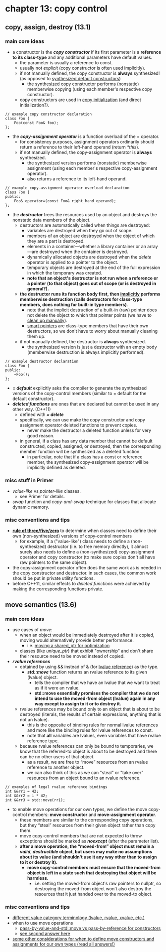 # chapter 13: copy control

## copy, assign, destroy (13.1)

### main core ideas
- a constructor is the ***copy constructor*** if its first parameter is a **reference to its class-type** and any additional parameters have default values.
	- the parameter is usually a reference to const.
	- usually not *explicit* (copy constructor is often used implicitly).
	- if not manually defined, the copy constructor is **always** synthesized! (as opposed to [synthesized default constructors](https://github.com/tedklin/pseudoblog/blob/master/cpp_notebook/primer/ch-07.md#constructors))
		- the synthesized copy constructor performs (nonstatic) memberwise copying (using each member's respective copy constructor).
	- copy constructors are used in [copy initialization](https://github.com/tedklin/pseudoblog/blob/master/cpp_notebook/primer/ch-02.md#variables-22) (and direct initialization?).
~~~
// example copy constructor declaration
class Foo {
	Foo(const Foo& foo);
};
~~~

- the ***copy-assignment operator*** is a function overload of the = operator.
	- for consistency purposes, assignment operators ordinarily should return a reference to their left-hand operand (return *\*this*).
	- if not manually defined, the copy-assignment operator is **always** synthesized.
		- the synthesized version performs (nonstatic) memberwise assignment (using each member's respective copy-assignment operator).
		- also returns a reference to its left-hand operand.
~~~
// example copy-assignment operator overload declaration
class Foo {
public:
	Foo& operator=(const Foo& right_hand_operand);
};
~~~

- the ***destructor*** frees the resources used by an object and destroys the nonstatic data members of the object.
	- destructors are automatically called when things are destroyed:
		- variables are destroyed when they go out of scope.
		- members of an object are destroyed when the object of which they are a part is destroyed.
		- elements in a container—whether a library container or an array—are destroyed when the container is destroyed.
		- dynamically allocated objects are destroyed when the *delete* operator is applied to a pointer to the object.
		- temporary objects are destroyed at the end of the full expression in which the temporary was created.
		- **note that an object's destructor is not run when a reference or a pointer (to that object) goes out of scope (or is destroyed in general?).**
	- **the destructor runs its function body first, then <ins>implicitly</ins> performs memberwise destruction (calls destructors for class-type members, does nothing for built-in type members)**.
		- note that the implicit destruction of a built-in (raw) pointer does not delete the object to which that pointer points (we have to [clean up manually](https://github.com/tedklin/pseudoblog/blob/master/cpp_notebook/primer/ch-12.md#direct-memory-management)).
		- [smart pointers](https://github.com/tedklin/pseudoblog/blob/master/cpp_notebook/primer/ch-12.md) are class-type members that have their own destructors, so we don't have to worry about manually cleaning them up.
	- if not manually defined, the destructor is **always** synthesized.
		- the synthesized version is just a destructor with an empty body (memberwise destruction is always implicitly performed).
~~~
// example destructor declaration
class Foo {
public:
	~Foo();
};
~~~

- ***= default*** explicitly asks the compiler to generate the synthesized versions of the copy-control members (similar to = default for the default constructor).
- ***deleted functions*** are ones that are declared but cannot be used in any other way. (C++11)
	- defined with ***= delete***
	- specifically, we can use make the copy constructor and copy assignment operator deleted functions to prevent copies.
		- never make the destructor a deleted function unless for very good reason.
	- in general, if a class has any data member that cannot be default constructed, copied, assigned, or destroyed, then the corresponding member function will be synthesized as a deleted function.
		- in particular, note that if a class has a const or reference member, the synthesized copy-assignment operator will be implicitly defined as deleted.

### misc stuff in Primer
- *value-like* vs *pointer-like* classes.
	- see Primer for details.
- *swap* function and *copy-and-swap* technique for classes that allocate dynamic memory.

### misc conventions and tips
- [**rule of three/five/zero**](https://en.cppreference.com/w/cpp/language/rule_of_three) to determine when classes need to define their own (non-synthesized) versions of copy-control members
	- for example, if a ("value-like") class needs to define a (non-synthesized) destructor (i.e. to free memory directly), it almost surely also needs to define a (non-synthesized) copy-assignment operator and copy constructor (to make sure copies don't all have raw pointers to the same object).
- the copy-assignment operator often does the same work as is needed in the copy constructor and destructor. in such cases, the common
work should be put in private utility functions.
- before C++11, similar effects to *deleted functions* were achieved by making the corresponding functions private.


## move semantics (13.6)

### main core ideas
- use cases of *move*:
	- when an object would be immediately destroyed after it is copied, moving would alternatively provide better performance.
		- i.e. [moving a shared_ptr for optimization](https://stackoverflow.com/questions/41871115/why-would-i-stdmove-an-stdshared-ptr)
	- classes (like *unique_ptr*) that exhibit "ownership" and don't share their resource need to be moved instead of copied.
- ***rvalue references***
	- obtained by using && instead of & (for [lvalue reference](https://github.com/tedklin/pseudoblog/blob/master/cpp_notebook/primer/ch-02.md#compound-types-23)) as the type.
		- ***std::move*** function returns an rvalue reference to its given (lvalue) object.
			- tells the compiler that we have an lvalue that we want to treat as if it were an rvalue.
			- **std::move essentially promises the compiler that we do not intend to use the moved-from object (lvalue) again in any way except to assign to it or to destroy it.**
	- rvalue references may be bound only to an object that is about to be destroyed (literals, the results of certain expressions, anything that is not an lvalue).
		- this is the opposite of binding rules for normal lvalue references and more like the binding rules for lvalue references to const.
		- note that **all** variables are lvalues, even variables that have rvalue reference type.
	- because rvalue references can only be bound to temporaries, we know that the referred-to object is about to be destroyed and there can be no other users of that object.
		- as a result, we are free to “move” resources from an rvalue reference to another object.
		- we can also think of this as we can "steal" or "take over" resources from an object bound to an rvalue reference.
~~~
// examples of legal rvalue reference bindings
int &&rr1 = 42;
int &&rr2 = i * 42;
int &&rr3 = std::move(rr1);
~~~
- to enable move operations for our own types, we define the move copy-control members: **move constructor** and **move-assignment operator**. 
	- these members are similar to the corresponding copy operations, but they “steal” resources from their given object rather than copy them.
	- move copy-control members that are not expected to throw exceptions should be marked as ***noexcept*** (after the parameter list).
	- **after a move operation, the “moved-from” object must remain a *valid*, *destructible* object, but users may make no assumptions about its value (and shouldn't use it any way other than to assign to it or destroy it).**
		- **move copy-control members must ensure that the moved-from object is left in a state such that destroying that object will be harmless.**
			- i.e. setting the moved-from object's raw pointers to nullptr, so destroying the moved-from object won't also destroy the resources that it just handed over to the moved-to object.

### misc conventions and tips
- [different value category terminology (lvalue, rvalue, xvalue, etc.)](https://github.com/tedklin/pseudoblog/blob/master/cpp_notebook/primer/ch-04.md#chapter-4-expressions)
- when to use move operations
	- [pass-by-value-and-std::move vs pass-by-reference for constructors](https://stackoverflow.com/questions/51705967/advantages-of-pass-by-value-and-stdmove-over-pass-by-reference)
	- [see second answer here](https://stackoverflow.com/questions/3413470/what-is-stdmove-and-when-should-it-be-used)
- [some other considerations for when to define move constructors and assignments for our own types (read all answers!)](https://stackoverflow.com/questions/11077103/when-to-use-move-constructors-assignments)
